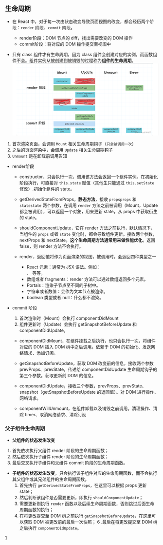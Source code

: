 ## 生命周期
- 在 React 中，对于每一次由状态改变导致页面视图的改变，都会经历两个阶段：`render` 阶段、`commit` 阶段。
    - render阶段：DOM 节点的 diff，找出需要改变的 DOM 操作
    - commit阶段：将对应的 DOM 操作提交至视图中

- 只有 class 组件才有生命周期，因为 class 组件会创建对应的实例，而函数组件不会。组件实例从被创建到被销毁的过程称为**组件的生命周期**。
![qwe](./%E7%94%9F%E5%91%BD%E5%91%A8%E6%9C%9F.png)

1. 首次渲染页面，会调用 `Mount` 相关生命周期钩子（`只会被调用一次`）
2. 之后的页面渲染中，会调用 `Update` 相关生命周期钩子
3. `Unmount` 是在卸载前调用告知

- render阶段
    - constructor，只会执行一次，调用该方法会返回一个组件实例。在初始化阶段执行，可直接对 `this.state` 赋值（其他生只能通过 `this.setState` 修改）.初始化组件的 state。


    - getDerivedStateFromProps，**静态方法**，接收 `propsprops` 和 `statestate` 两个参数，在调用 `render` 方法之前被调用（Mount，Update都会被调用），可以返回一个对象，用来更新 state，从 props 中获取衍生的 state。

    - shouldComponentUpdate，它在 render 方法之前执行，默认情况下，当组件的 `props` 或者 `state` 变化时，都会导致组件更新。接收两个参数，nextProps 和 nextState。**这个生命周期方法通常用来做性能优化**。返回 false，则 render 方法不会执行。

    - render，返回值将作为页面渲染的视图，被调用时，会返回四种类型之一
        - React 元素：通常为 JSX 语法。例如：<div />、<MyComponent> 等等。
        - 数组或者 fragments：render 方法可以通过数组返回多个元素。
        - Portals：渲染子节点至不同的子树中。
        - 字符串或者数值：会作为文本节点被渲染。
        - boolean 类型或者 null：什么都不渲染。

- commit 阶段
    1. 首次渲染时（Mount）会执行 componentDidMount
    2. 组件更新时（Update）会执行 getSnapshotBeforeUpdate 和 componentDidUpdate。

    - componentDidMount，在组件挂载之后执行，也只会执行一次，将组件对应的 DOM 插入 DOM 树中之后调用。依赖于 DOM 的初始化、发送网络请求、添加订阅。

    - getSnapshotBeforeUpdate，获取 DOM 改变前的信息，接收两个参数prevProps、prevState，传递给 componentDidUpdate 生命周期钩子的第三个参数。获取更新前 DOM 的信息。

    - componentDidUpdate，接收三个参数，prevProps、prevState、snapshot（getSnapshotBeforeUpdate 的返回值）。对 DOM 进行操作、网络请求。

    - componentWillUnmount，在组件卸载以及销毁之前调用。清理操作、清除 timer、取消网络请求、清除订阅


### 父子组件生命周期

- **父组件的状态发生改变**
1. 首先依次执行父组件 render 阶段的生命周期函数；
2. 然后依次执行子组件 render 阶段的生命周期函数；
3. 最后交叉执行子组件和父组件 commit 阶段的生命周期函数。

- **子组件的状态发生改变**，只会执行该子组件对应的生命周期函数，而不会执行其父组件或其兄弟组件的生命周期函数。
    1. 首先执行 `getDerivedStateFromProps`，在这里可以根据 props 更新 state；
    2. 然后判断该组件是否需要更新，即执行 `shouldComponentUpdate`；
    3. 需要更新则执行 `render` 函数以及后续生命周期函数，否则跳过后面生命周期函数的执行；
    4. 在将更改提交至 DOM 树之前执行 `getSnapshotBeforeUpdate`，在这里可以获取 DOM 被更改前的最后一次快照；
    6 .最后在将更改提交至 DOM 树之后执行 `componentDidUpdate`。


[1](https://juejin.cn/post/7096137407409422344#heading-14)